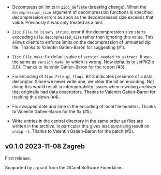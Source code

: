
- Decompression limits in `Zipc_deflate` (breaking change). When the
  `decompression_size` argument of decompression functions is
  specified, decompression errors as soon as the decompressed size
  exceeds that value. Previously it was only treated as a hint.

- `Zipc.File.to_binary_string`, error if the decompression size starts
  exceeding `File.decompressed_size` rather than ignoring this value.
  This allows clients to enforce limits on the decompression of
  untrusted zip file. Thanks to Valentin Gatien-Baron for suggesting (#1).

- `Zipc.File.make`: fix default value of `version_needed_to_extract`. It
  was the same as `version_made_by` which is wrong. Now defaults
  to `20`(PKZip 2.0). Thanks to Valentin Gatien-Baron for the report (#3).

- Fix encoding of `Zipc.File.gp_flags`. Bit 3 indicates presence of a
  data descriptor. Since we never write one, we clear the bit on
  encoding. Not doing this would result in interoperability issues
  when rewriting archives that originally had data descriptors. Thanks
  to Valentin Gatien-Baron for tracking this down (#4).

- Fix swapped date and time in the encoding of local file headers.
  Thanks to Valentin Gatien-Baron for the fix (#5).

- Write entries in the central directory in the same order as files
  are written in the archive. In particular this gives less
  surprising result on `unzip -l`. Thanks to Valentin Gatien-Baron
  for the patch (#2).

v0.1.0 2023-11-08 Zagreb
------------------------

First release.

Supported by a grant from the OCaml Software Foundation.

